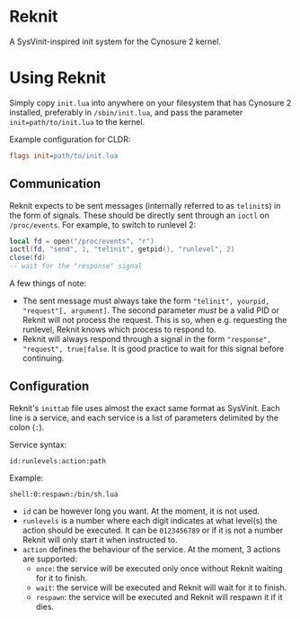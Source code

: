 # Reknit
A SysVinit-inspired init system for the Cynosure 2 kernel.

# Using Reknit
Simply copy `init.lua` into anywhere on your filesystem that has Cynosure 2 installed, preferably in `/sbin/init.lua`, and pass the parameter `init=path/to/init.lua` to the kernel.

Example configuration for CLDR:
```cfg
flags init=path/to/init.lua
```

## Communication
Reknit expects to be sent messages (internally referred to as `telinit`s) in the form of signals.  These should be directly sent through an `ioctl` on `/proc/events`.  For example, to switch to runlevel 2:
```lua
local fd = open("/proc/events", "r")
ioctl(fd, "send", 1, "telinit", getpid(), "runlevel", 2)
close(fd)
-- wait for the "response" signal
```

A few things of note:
- The sent message must always take the form `"telinit", yourpid, "request"[, argument]`.  The second parameter *must* be a valid PID or Reknit will not process the request.  This is so, when e.g. requesting the runlevel, Reknit knows which process to respond to.
- Reknit will always respond through a signal in the form `"response", "request", true|false`.  It is good practice to wait for this signal before continuing.

## Configuration
Reknit's `inittab` file uses almost the exact same format as SysVinit. Each line is a service, and each service is a list of parameters delimited by the colon (`:`).

Service syntax:
```
id:runlevels:action:path
```

Example:
```
shell:0:respawn:/bin/sh.lua
```

- `id` can be however long you want. At the moment, it is not used.
- `runlevels` is a number where each digit indicates at what level(s) the action should be executed.  It can be `0123456789` or if it is not a number Reknit will only start it when instructed to.
- `action` defines the behaviour of the service. At the moment, 3 actions are supported:
  - `once`: the service will be executed only once without Reknit waiting for it to finish.
  - `wait`: the service will be executed and Reknit will wait for it to finish.
  - `respawn`: the service will be executed and Reknit will respawn it if it dies.
